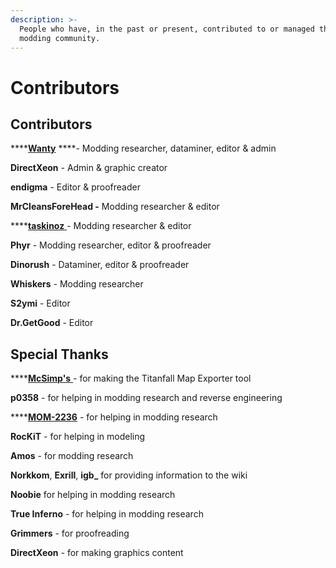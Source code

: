 ```yaml
---
description: >-
  People who have, in the past or present, contributed to or managed this wiki &
  modding community.
---
```


# Contributors

## Contributors

\*\*\*\*[**Wanty**](https://github.com/Wanty5883) ****- Modding researcher, dataminer, editor & admin

**DirectXeon** - Admin & graphic creator

**endigma** - Editor & proofreader

**MrCleansForeHead -** Modding researcher & editor

\*\*\*\*[**taskinoz** ](https://github.com/taskinoz)- Modding researcher & editor

**Phyr** - Modding researcher, editor & proofreader

**Dinorush** - Dataminer, editor & proofreader

**Whiskers** - Modding researcher

**S2ymi** - Editor

**Dr.GetGood** - Editor

## Special Thanks

\*\*\*\*[**McSimp's** ](https://github.com/McSimp)- for making the Titanfall Map Exporter tool

**p0358** - for helping in modding research and reverse engineering

\*\*\*\*[**MOM-2236**](https://github.com/mom-2236/) - for helping in modding research

**RocKiT** - for helping in modeling

**Amos** - for modding research

**Norkkom**, **Exrill**, **igb\_** for providing information to the wiki 

**Noobie** for helping in modding research

**True Inferno** - for helping in modding research

**Grimmers** - for proofreading

**DirectXeon** - for making graphics content

